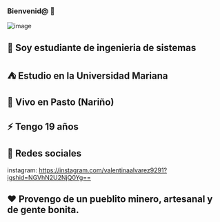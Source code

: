 ### Bienvenid@ 👋
![image](https://github.com/ValentinaAlvarez08/ValentinaAlvarez08/assets/144852708/e7ef53f1-bd52-4c2f-88ec-72dbf5940aa5)

## 🔭 Soy estudiante de ingenieria de sistemas 
## ⛺️ Estudio en la Universidad Mariana
## 🏡 Vivo en Pasto (Nariño)
## ⚡ Tengo 19 años
## 🔗 Redes sociales 
 instagram: https://instagram.com/valentinaalvarez9291?igshid=NGVhN2U2NjQ0Yg==
 ## ❤️ Provengo de un pueblito minero, artesanal y de gente bonita.


